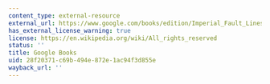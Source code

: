 ```yaml
---
content_type: external-resource
external_url: https://www.google.com/books/edition/Imperial_Fault_Lines/z9c3AcIDCKkC?hl=en&gbpv=1
has_external_license_warning: true
license: https://en.wikipedia.org/wiki/All_rights_reserved
status: ''
title: Google Books
uid: 28f20371-c69b-494e-872e-1ac94f3d855e
wayback_url: ''
---
```

